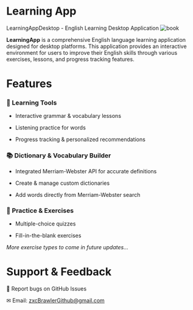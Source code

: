 # Learning App
LearningAppDesktop - English Learning Desktop Application
![book](https://github.com/user-attachments/assets/538ade10-2db9-45b3-90b4-1ae3b94a5d1e)

**LearningApp** is a comprehensive English language learning application designed for desktop platforms. This application provides an interactive environment for users to improve their English skills through various exercises, lessons, and progress tracking features.

# Features
### 📖 Learning Tools 
- Interactive grammar & vocabulary lessons

- Listening practice for words

- Progress tracking & personalized recommendations

### 📚 Dictionary & Vocabulary Builder
 - Integrated Merriam-Webster API for accurate definitions

- Create & manage custom dictionaries

- Add words directly from Merriam-Webster search


### 🎯 Practice & Exercises
- Multiple-choice quizzes

- Fill-in-the-blank exercises

_More exercise types to come in future updates..._

# Support & Feedback
🐛 Report bugs on GitHub Issues

✉ Email: zxcBrawlerGithub@gmail.com
